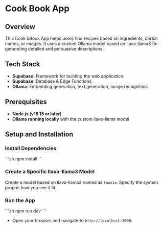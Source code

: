 
# Cook Book App

## Overview

This Cook bBook App helps users find recipes based on ingredients, partial names, or images. It uses a custom Ollama model based on llava-llama3 for generating detailed and persuasive descriptions.

## Tech Stack
- **Supabase**: Framework for building the web application.
- **Supabase**: Database & Edge Functions.
- **Ollama**: Embedding generation, text generation, image recognition.

## Prerequisites

- **Node.js (v18.18 or later)**
- **Ollama running locally** with the custom llava-llama model

## Setup and Installation

### Install Dependencies

\`\`\`sh
npm install
\`\`\`

### Create a Specific llava-llama3 Model

Create a model based on llava-llama3 named as `foodie`. Specify the system propmt how you see it fit.

### Run the App

\`\`\`sh
npm run dev
\`\`\`

- Open your browser and navigate to `http://localhost:3000`.

